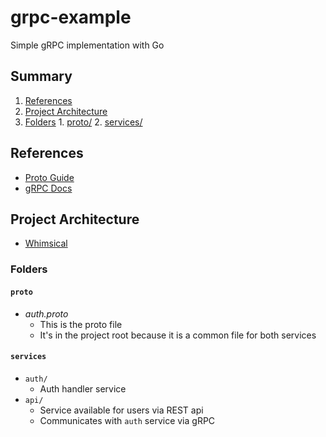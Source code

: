 # grpc-example
Simple gRPC implementation with Go

## Summary
1. [References](#references)
2. [Project Architecture](#project-architecture)
  1. [Folders](#folders)
    1. [proto/](#proto)
    2. [services/](#services)

## References
- [Proto Guide](https://developers.google.com/protocol-buffers/docs/proto3)
- [gRPC Docs](https://grpc.io/docs/languages/go/quickstart/)

## Project Architecture
- [Whimsical](https://whimsical.com/6FVrohtLKkLL32dh9gYod4)

### Folders

#### `proto`
- _auth.proto_
  - This is the proto file
  - It's in the project root because it is a common file for both services

#### `services`
- `auth/`
  - Auth handler service
- `api/`
  - Service available for users via REST api
  - Communicates with `auth` service via gRPC
